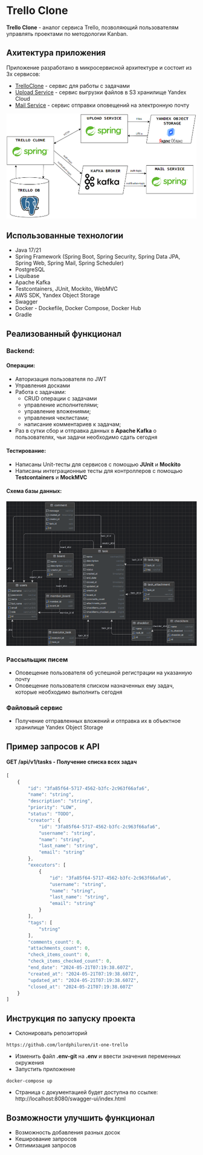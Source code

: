 # Trello Clone
**Trello Clone** - аналог сервиса Trello, позволяющий пользователям управлять проектами по методологии Kanban.

## Ахитектура приложения
Приложение разработано в микросервисной архитектуре и состоит из 3х сервисов:
- [TrelloClone](https://github.com/lordphiluren/it-one-trello) - сервис для работы с задачами
- [Upload Service](https://github.com/lordphiluren/upload-service) - сервис выгрузки файлов в S3 хранилище Yandex Cloud
- [Mail Service](https://github.com/lordphiluren/mail-service) - сервис отправки оповещений на электронную почту

![Архитектура приложения](/attach/architecture.png "Архитектура приложения")

## Использованные технологии
- Java 17/21
- Spring Framework (Spring Boot, Spring Security, Spring Data JPA, Spring Web, Spring Mail, Spring Scheduler)
- PostgreSQL
- Liquibase
- Apache Kafka
- Testcontainers, JUnit, Mockito, WebMVC
- AWS SDK, Yandex Object Storage
- Swagger
- Docker - Dockefile, Docker Compose, Docker Hub
- Gradle
## Реализованный функционал
### Backend:
#### Операции:
- Авторизация пользователя по JWT
- Управления досками
- Работа с задачами:
  - CRUD операции с задачами 
  - управление исполнителями;
  - управление вложениями;
  - управления чеклистами;
  - написание комментариев к задачам;
- Раз в сутки сбор и отправка данных в **Apache Kafka** о пользователях, чьи задачи необходимо сдать сегодня
#### Тестирование:
- Написаны Unit-тесты для сервисов с помощью **JUnit** и **Mockito**
- Написаны интеграционные тесты для контроллеров с помощью **Testcontainers** и **MockMVC**
#### Схема базы данных:
![Схема базы данных](/attach/schema.png "Trello DB")
### Рассыльщик писем
- Оповещение пользователя об успешной регистрации на указанную почту
- Оповещение пользователя списком назначенных ему задач, которые необходимо выполнить сегодня
### Файловый сервис
- Получение отправленных вложений и отправка их в объектное хранилище Yandex Object Storage
## Пример запросов к API
#### **GET** /api/v1/tasks - Получение списка всех задач
```javascript
[
    {
        "id": "3fa85f64-5717-4562-b3fc-2c963f66afa6",
        "name": "string",
        "description": "string",
        "priority": "LOW",
        "status": "TODO",
        "creator": {
            "id": "3fa85f64-5717-4562-b3fc-2c963f66afa6",
            "username": "string",
            "name": "string",
            "last_name": "string",
            "email": "string"
        },
        "executors": [
            {
                "id": "3fa85f64-5717-4562-b3fc-2c963f66afa6",
                "username": "string",
                "name": "string",
                "last_name": "string",
                "email": "string"
            }
        ],
        "tags": [
            "string"
        ],
        "comments_count": 0,
        "attachments_count": 0,
        "check_items_count": 0,
        "check_items_checked_count": 0,
        "end_date": "2024-05-21T07:19:38.607Z",
        "created_at": "2024-05-21T07:19:38.607Z",
        "updated_at": "2024-05-21T07:19:38.607Z",
        "closed_at": "2024-05-21T07:19:38.607Z"
    }
]
```
## Инструкция по запуску проекта
- Склонировать репозиторий
```
https://github.com/lordphiluren/it-one-trello
```
- Изменить файл **.env-git** на **.env** и ввести значения переменных окружения
- Запустить приложение
```
docker-compose up
```
- Страница с документацией будет доступна по ссылке: http://localhost:8080/swagger-ui/index.html
## Возможности улучшить функционал
- Возможность добавления разных досок
- Кеширование запросов
- Оптимизация запросов